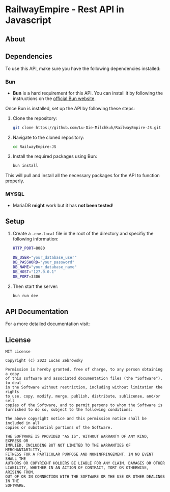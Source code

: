 # RailwayEmpire - Rest API in Javascript

## About

## Dependencies

To use this API, make sure you have the following dependencies installed:

### Bun

* **Bun** is a hard requirement for this API. You can install it by following the instructions on the [official Bun website](https://bun.sh/).

Once Bun is installed, set up the API by following these steps:

1. Clone the repository:

    ```bash
    git clone https://github.com/Lu-Die-Milchkuh/RailwayEmpire-JS.git
    ```

2. Navigate to the cloned repository:

    ```bash
    cd RailwayEmpire-JS
    ```

3. Install the required packages using Bun:

    ```bash
    bun install
    ```
This will pull and install all the necessary packages for the API to function properly. 

### MYSQL
* MariaDB **might** work but it has **not been tested**!

## Setup
1. Create a `.env.local` file in the root of the directory and specifiy the following information:

    ```bash
    HTTP_PORT=8080

    DB_USER="your_database_user"
    DB_PASSWORD="your_password"
    DB_NAME="your_database_name"
    DB_HOST="127.0.0.1"
    DB_PORT=3306 
    ```
2. Then start the server:

    ```bash
    bun run dev
    ```

## API Documentation
For a more detailed documentation visit:

## License

    MIT License
 
    Copyright (c) 2023 Lucas Zebrowsky
 
    Permission is hereby granted, free of charge, to any person obtaining a copy
    of this software and associated documentation files (the "Software"), to deal
    in the Software without restriction, including without limitation the rights
    to use, copy, modify, merge, publish, distribute, sublicense, and/or sell
    copies of the Software, and to permit persons to whom the Software is
    furnished to do so, subject to the following conditions:
    
    The above copyright notice and this permission notice shall be included in all
    copies or substantial portions of the Software.
 
    THE SOFTWARE IS PROVIDED "AS IS", WITHOUT WARRANTY OF ANY KIND, EXPRESS OR
    IMPLIED, INCLUDING BUT NOT LIMITED TO THE WARRANTIES OF MERCHANTABILITY,
    FITNESS FOR A PARTICULAR PURPOSE AND NONINFRINGEMENT. IN NO EVENT SHALL THE
    AUTHORS OR COPYRIGHT HOLDERS BE LIABLE FOR ANY CLAIM, DAMAGES OR OTHER
    LIABILITY, WHETHER IN AN ACTION OF CONTRACT, TORT OR OTHERWISE, ARISING FROM,
    OUT OF OR IN CONNECTION WITH THE SOFTWARE OR THE USE OR OTHER DEALINGS IN THE
    SOFTWARE.
 
